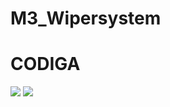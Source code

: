 # M3_Wipersystem
# CODIGA
![](https://api.codiga.io/project/33341/score/svg)
![](https://api.codiga.io/project/33341/status/svg)
